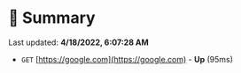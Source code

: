 # 📖 Summary
Last updated: **4/18/2022, 6:07:28 AM**

- `GET` [https://google.com](https://google.com) - **Up** (95ms)
